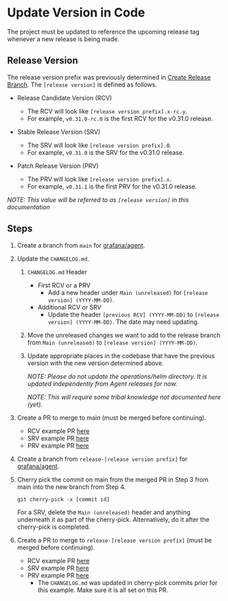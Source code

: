 # Update Version in Code

The project must be updated to reference the upcoming release tag whenever a new release is being made.

## Release Version

The release version prefix was previously determined in [Create Release Branch](./1-create-release-branch.md). The `[release version]` is defined as follows.

- Release Candidate Version (RCV)

    - The RCV will look like `[release version prefix].x-rc.y`.
    - For example, `v0.31.0-rc.0` is the first RCV for the v0.31.0 release.

- Stable Release Version (SRV)

    - The SRV will look like `[release version prefix].0`.
    - For example, `v0.31.0` is the SRV for the v0.31.0 release.

- Patch Release Version (PRV)

    - The PRV will look like `[release version prefix].x`.
    - For example, `v0.31.1` is the first PRV for the v0.31.0 release.

*NOTE: This value will be referred to as `[release version]` in this documentation*

## Steps

1. Create a branch from `main` for [grafana/agent](https://github.com/grafana/agent).

2. Update the `CHANGELOG.md`.

    1. `CHANGELOG.md` Header
        - First RCV or a PRV
            - Add a new header under `Main (unreleased)` for `[release version] (YYYY-MM-DD)`.
        - Additional RCV or SRV
            - Update the header `[previous RCV] (YYYY-MM-DD)` to `[release version] (YYYY-MM-DD)`. The date may need updating.

    2. Move the unreleased changes we want to add to the release branch from `Main (unreleased)` to `[release version] (YYYY-MM-DD)`.

    3. Update appropriate places in the codebase that have the previous version with the new version determined above.

        *NOTE: Please do not update the operations/helm directory. It is updated independently from Agent releases for now.*
    
        *NOTE: This will require some tribal knowledge not documented here (yet).*

3. Create a PR to merge to main (must be merged before continuing).

    - RCV example PR [here](https://github.com/grafana/agent/pull/3065)
    - SRV example PR [here](https://github.com/grafana/agent/pull/3119)
    - PRV example PR [here](https://github.com/grafana/agent/pull/3191)

4. Create a branch from `release-[release version prefix]` for [grafana/agent](https://github.com/grafana/agent).

5. Cherry pick the commit on main from the merged PR in Step 3 from main into the new branch from Step 4.

    ```
    git cherry-pick -x [commit id]
    ```

    For a SRV, delete the `Main (unreleased)` header and anything underneath it as part of the cherry-pick. Alternatively, do it after the cherry-pick is completed.

6. Create a PR to merge to `release-[release version prefix]` (must be merged before continuing).

    - RCV example PR [here](https://github.com/grafana/agent/pull/3066)
    - SRV example PR [here](https://github.com/grafana/agent/pull/3123)
    - PRV example PR [here](https://github.com/grafana/agent/pull/3193)
        - The `CHANGELOG.md` was updated in cherry-pick commits prior for this example. Make sure it is all set on this PR.